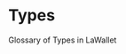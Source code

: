 # Types

Glossary of Types in LaWallet

<!--@include: @snippets/types/CardDataPayload.md-->

<!--@include: @snippets/types/CardConfigPayload.md-->

<!--@include: @snippets/types/CardPayload.md-->

<!--@include: @snippets/types/DecodedInvoiceReturns.md-->

<!--@include: @snippets/types/InvoiceProps.md-->

<!--@include: @snippets/types/InvoiceTransferType.md-->

<!--@include: @snippets/types/LNRequestResponse.md-->

<!--@include: @snippets/types/LNURLTransferType.md-->

<!--@include: @snippets/types/SignerTypes.md-->

<!--@include: @snippets/types/TokenBalance.md-->

<!--@include: @snippets/types/Transaction.md-->

<!--@include: @snippets/types/TransferInformation.md-->

<!--@include: @snippets/types/TransferTypes.md-->

<!--@include: @snippets/types/UserIdentity.md-->
